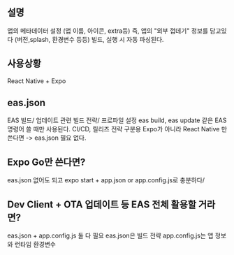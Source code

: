 
## 설명
앱의 메타데이터 설정 (앱 이름, 아이콘, extra등)
즉, 앱의 "외부 껍데기" 정보를 담고있다 (버전,splash, 환경변수 등등)
빌드, 실행 시 자동 파싱된다.
## 사용상황
React Native + Expo
## eas.json 
EAS 빌드/ 업데이트 관련 빌드 전략/ 프로파일 설정
eas build, eas update 같은 EAS 명령어 쓸 때만 사용된다.
CI/CD, 릴리즈 전략 구분용
Expo가 아니라 React Native 만 쓴다면 -> eas.json 필요 없다.

## Expo Go만 쓴다면?
eas.json 없어도 되고 expo start + app.json or app.config.js로 충분하다/

## Dev Client + OTA 업데이트 등 EAS 전체 활용할 거라면?
eas.json + app.config.js 둘 다 필요
eas.json은 빌드 전략
app.config.js는 앱 정보와 런타임 환경변수